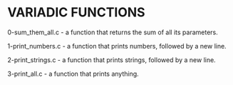 # VARIADIC FUNCTIONS

0-sum_them_all.c - a function that returns the sum of all its parameters.

1-print_numbers.c - a function that prints numbers, followed by a new line.

2-print_strings.c - a function that prints strings, followed by a new line.

3-print_all.c - a function that prints anything.

